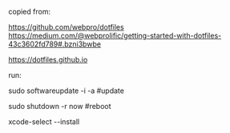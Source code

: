 copied from:

https://github.com/webpro/dotfiles
https://medium.com/@webprolific/getting-started-with-dotfiles-43c3602fd789#.bzni3bwbe

https://dotfiles.github.io

run:

sudo softwareupdate -i -a #update

sudo shutdown -r now #reboot

xcode-select --install

